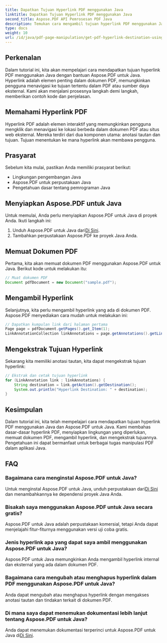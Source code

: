 ```yaml
---
title: Dapatkan Tujuan Hyperlink PDF menggunakan Java
linktitle: Dapatkan Tujuan Hyperlink PDF menggunakan Java
second_title: Aspose.PDF API Pemrosesan PDF Java
description: Temukan cara mengambil tujuan hyperlink PDF menggunakan Java dengan Aspose.PDF untuk Java. Pelajari langkah demi langkah dengan contoh kode dalam tutorial komprehensif ini.
type: docs
weight: 10
url: /id/java/pdf-page-manipulation/get-pdf-hyperlink-destination-using-java/
---
```


## Perkenalan

Dalam tutorial ini, kita akan mempelajari cara mendapatkan tujuan hyperlink PDF menggunakan Java dengan bantuan Aspose.PDF untuk Java. Hyperlink adalah elemen penting dalam dokumen PDF, memungkinkan pengguna menavigasi ke tujuan tertentu dalam PDF atau sumber daya eksternal. Kami akan menjalani prosesnya langkah demi langkah, memberikan contoh kode dan penjelasan.

## Memahami Hyperlink PDF

Hyperlink PDF adalah elemen interaktif yang memungkinkan pengguna mengklik dan menavigasi ke lokasi berbeda dalam dokumen PDF atau situs web eksternal. Mereka terdiri dari dua komponen utama: anotasi tautan dan tujuan. Tujuan menentukan ke mana hyperlink akan membawa pengguna.

## Prasyarat

Sebelum kita mulai, pastikan Anda memiliki prasyarat berikut:
- Lingkungan pengembangan Java
- Aspose.PDF untuk perpustakaan Java
- Pengetahuan dasar tentang pemrograman Java

## Menyiapkan Aspose.PDF untuk Java

Untuk memulai, Anda perlu menyiapkan Aspose.PDF untuk Java di proyek Anda. Ikuti langkah ini:
1.  Unduh Aspose.PDF untuk Java dari[Di Sini](https://releases.aspose.com/pdf/java/).
2. Tambahkan perpustakaan Aspose.PDF ke proyek Java Anda.

## Memuat Dokumen PDF

Pertama, kita akan memuat dokumen PDF menggunakan Aspose.PDF untuk Java. Berikut kode untuk melakukan itu:

```java
// Muat dokumen PDF
Document pdfDocument = new Document("sample.pdf");
```

## Mengambil Hyperlink

Selanjutnya, kita perlu mengambil hyperlink yang ada di dokumen PDF. Aspose.PDF menyediakan cara mudah untuk melakukan ini:

```java
// Dapatkan kumpulan link dari halaman pertama
Page page = pdfDocument.getPages().get_Item(1);
LinkAnnotationCollection linkAnnotations = page.getAnnotations().getLinkAnnotations();
```

## Mengekstrak Tujuan Hyperlink

Sekarang kita memiliki anotasi tautan, kita dapat mengekstrak tujuan hyperlink:

```java
// Ekstrak dan cetak tujuan hyperlink
for (LinkAnnotation link : linkAnnotations) {
    String destination = link.getAction().getDestination();
    System.out.println("Hyperlink Destination: " + destination);
}
```

## Kesimpulan

Dalam tutorial ini, kita telah mempelajari cara mendapatkan tujuan hyperlink PDF menggunakan Java dan Aspose.PDF untuk Java. Kami membahas dasar-dasar hyperlink PDF, menyiapkan lingkungan yang diperlukan, memuat dokumen PDF, mengambil hyperlink, dan mengekstrak tujuannya. Pengetahuan ini dapat bermanfaat untuk berbagai tugas manipulasi PDF dalam aplikasi Java.

## FAQ

### Bagaimana cara menginstal Aspose.PDF untuk Java?

 Untuk menginstal Aspose.PDF untuk Java, unduh perpustakaan dari[Di Sini](https://releases.aspose.com/pdf/java/) dan menambahkannya ke dependensi proyek Java Anda.

### Bisakah saya menggunakan Aspose.PDF untuk Java secara gratis?

Aspose.PDF untuk Java adalah perpustakaan komersial, tetapi Anda dapat menjelajahi fitur-fiturnya menggunakan versi uji coba gratis.

### Jenis hyperlink apa yang dapat saya ambil menggunakan Aspose.PDF untuk Java?

Aspose.PDF untuk Java memungkinkan Anda mengambil hyperlink internal dan eksternal yang ada dalam dokumen PDF.

### Bagaimana cara mengubah atau menghapus hyperlink dalam PDF menggunakan Aspose.PDF untuk Java?

Anda dapat mengubah atau menghapus hyperlink dengan mengakses anotasi tautan dan tindakan terkait di dokumen PDF.

### Di mana saya dapat menemukan dokumentasi lebih lanjut tentang Aspose.PDF untuk Java?

 Anda dapat menemukan dokumentasi terperinci untuk Aspose.PDF untuk Java di[Di Sini](https://reference.aspose.com/pdf/java/).